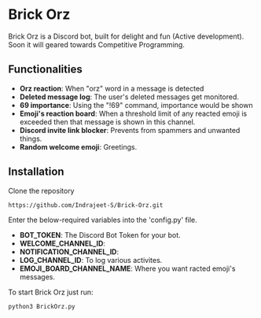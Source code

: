 # Brick Orz

Brick Orz is a Discord bot, built for delight and fun (Active development). Soon it will geared towards Competitive Programming.

## Functionalities

- **Orz reaction**: When "orz" word in a message is detected
- **Deleted message log**: The user's deleted messages get monitored. 
- **69 importance**: Using the "!69" command, importance would be shown 
- **Emoji's reaction board**: When a threshold limit of any reacted emoji is exceeded then that message is shown in this channel.
- **Discord invite link blocker**: Prevents from spammers and unwanted things.
- **Random welcome emoji**: Greetings. 

## Installation

Clone the repository

```bash
https://github.com/Indrajeet-S/Brick-Orz.git
```

Enter the below-required variables into the 'config.py' file. 

- **BOT_TOKEN**: The Discord Bot Token for your bot.
- **WELCOME_CHANNEL_ID**:  
- **NOTIFICATION_CHANNEL_ID**: 
- **LOG_CHANNEL_ID**:  To log various activites. 
- **EMOJI_BOARD_CHANNEL_NAME**: Where you want racted emoji's messages.

To start Brick Orz just run:

```bash
python3 BrickOrz.py
```
